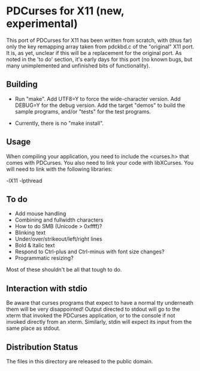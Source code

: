 PDCurses for X11 (new,  experimental)
=====================================

This port of PDCurses for X11 has been written from scratch,  with
(thus far) only the key remapping array taken from pdckbd.c of the
"original" X11 port.  It is,  as yet,  unclear if this will be a
replacement for the original port.  As noted in the 'to do' section,
it's early days for this port (no known bugs,  but many unimplemented
and unfinished bits of functionality).

Building
--------

- Run "make".  Add UTF8=Y to force the wide-character version.  Add
  DEBUG=Y for the debug version.  Add the target "demos" to build
  the sample programs,  and/or "tests" for the test programs.

- Currently,  there is no "make install".

Usage
-----

When compiling your application, you need to include the \<curses.h\>
that comes with PDCurses. You also need to link your code with
libXCurses. You will need to link with the following libraries:

   -lX11 -lpthread

To do
-----

- Add mouse handling
- Combining and fullwidth characters
- How to do SMB (Unicode > 0xffff)?
- Blinking text
- Under/over/strikeout/left/right lines
- Bold & italic text
- Respond to Ctrl-plus and Ctrl-minus with font size changes?
- Programmatic resizing?

Most of these shouldn't be all that tough to do.

Interaction with stdio
----------------------

Be aware that curses programs that expect to have a normal tty
underneath them will be very disappointed! Output directed to stdout
will go to the xterm that invoked the PDCurses application, or to the
console if not invoked directly from an xterm. Similarly, stdin will
expect its input from the same place as stdout.

Distribution Status
-------------------

The files in this directory are released to the public domain.
